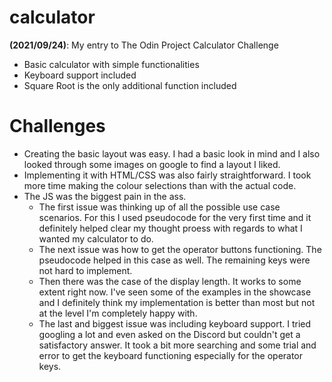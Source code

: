# calculator

**(2021/09/24)**: My entry to The Odin Project Calculator Challenge
  - Basic calculator with simple functionalities
  - Keyboard support included
  - Square Root is the only additional function included

# Challenges
- Creating the basic layout was easy. I had a basic look in mind and I also looked through some images on google to find a layout I liked.
- Implementing it with HTML/CSS was also fairly straightforward. I took more time making the colour selections than with the actual code.
- The JS was the biggest pain in the ass.
  - The first issue was thinking up of all the possible use case scenarios. For this I used pseudocode for the very first time and it definitely helped clear my thought proess with regards to what I wanted my calculator to do.
  - The next issue was how to get the operator buttons functioning. The pseudocode helped in this case as well. The remaining keys were not hard to implement.
  - Then there was the case of the display length. It works to some extent right now. I've seen some of the examples in the showcase and I definitely think my implementation is better than most but not at the level I'm completely happy with. 
  - The last and biggest issue was including keyboard support. I tried googling a lot and even asked on the Discord but couldn't get a satisfactory answer. It took a bit more searching and some trial and error to get the keyboard functioning especially for the operator keys.
